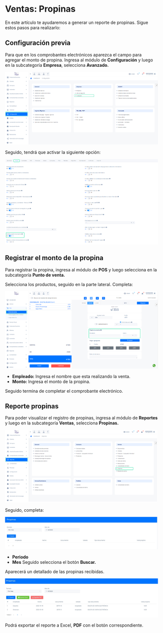 # Ventas: Propinas

En este artículo te ayudaremos a generar un reporte de propinas. Sigue estos pasos para realizarlo:

## Configuración previa

Para que en los comprobantes electrónicos aparezca el campo para agregar el monto de propina. Ingresa al módulo de **Configuración** y luego en la subcategoría **Empresa**, selecciona **Avanzado.**

![Alt text](img/Ventas_Propinas_01.jpg)

Seguido, tendrá que activar la siguiente opción:

![Alt text](img/Ventas_Propinas_02.jpg)

## Registrar el monto de la propina

Para registrar la propina, ingresa al módulo de **POS** y luego selecciona en la subcategoría **Punto de venta.**

Selecciona los productos, seguido en la parte lateral. Completa:

![Alt text](img/Ventas_Propinas_03.jpg)

* **Empleado:** Ingresa el nombre que esta realizando la venta.
* **Monto:** Ingresa el monto de la propina.
  
Seguido termina de completar el comprobante electrónico.

## Reporte propinas

Para poder visualizar el registro de propinas, ingresa al módulo de **Reportes** y luego en la subcategoría **Ventas**, selecciona **Propinas.**

![Alt text](img/Ventas_Propinas_04.jpg)

Seguido, completa:

![Alt text](img/Ventas_Propinas_05.jpg)

* **Periodo**
* **Mes**
Seguido selecciona el botón **Buscar.**

Aparecerá un detallado de las propinas recibidas.

![Alt text](img/Ventas_Propinas_06.jpg)

Podrá exportar el reporte a Excel, **PDF** con el botón correspondiente.
